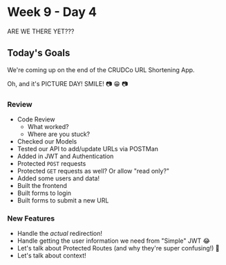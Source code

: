 # Week 9 - Day 4

ARE WE THERE YET???

## Today's Goals

We're coming up on the end of the CRUDCo URL Shortening App.

Oh, and it's PICTURE DAY! SMILE! 📷 😁 📷

### Review

* Code Review
  * What worked?
  * Where are you stuck?
* Checked our Models
* Tested our API to add/update URLs via POSTMan
* Added in JWT and Authentication
* Protected `POST` requests
* Protected `GET` requests as well? Or allow "read only?"
* Added some users and data!
* Built the frontend
* Built forms to login
* Built forms to submit a new URL

### New Features

* Handle the _actual_ redirection!
* Handle getting the user information we need from "Simple" JWT 😂
* Let's talk about Protected Routes (and why they're super confusing!) 🥴
* Let's talk about context!
